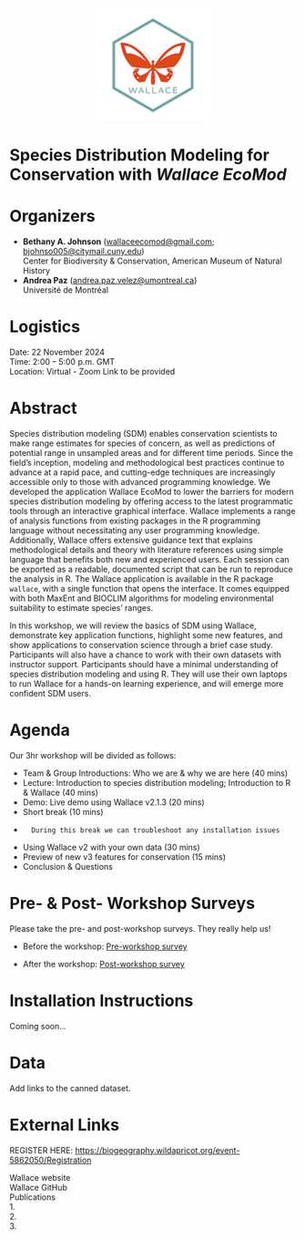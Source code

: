<div align="center">
	<img src="logo.png" width="200">
</div>

# Species Distribution Modeling for Conservation with *Wallace EcoMod*

# Organizers

-   **Bethany A. Johnson** (wallaceecomod@gmail.com; bjohnso005@citymail.cuny.edu)  
    Center for Biodiversity & Conservation, American Museum of Natural History  
-   **Andrea Paz** (andrea.paz.velez@umontreal.ca)  
    Université de Montréal

# Logistics
Date: 22 November 2024  
Time: 2:00 – 5:00 p.m. GMT  
Location: Virtual - Zoom Link to be provided  

# Abstract
Species distribution modeling (SDM) enables conservation scientists to make range
estimates for species of concern, as well as predictions of potential range in unsampled areas
and for different time periods. Since the field’s inception, modeling and methodological best
practices continue to advance at a rapid pace, and cutting-edge techniques are increasingly
accessible only to those with advanced programming knowledge. We developed the application
Wallace EcoMod to lower the barriers for modern species distribution modeling by offering
access to the latest programmatic tools through an interactive graphical interface. Wallace
implements a range of analysis functions from existing packages in the R programming
language without necessitating any user programming knowledge. Additionally, Wallace offers
extensive guidance text that explains methodological details and theory with literature
references using simple language that benefits both new and experienced users. Each session
can be exported as a readable, documented script that can be run to reproduce the analysis in
R. The Wallace application is available in the R package `wallace`, with a single function that
opens the interface. It comes equipped with both MaxEnt and BIOCLIM algorithms for modeling
environmental suitability to estimate species’ ranges.  

In this workshop, we will review the basics of SDM using Wallace, demonstrate key application
functions, highlight some new features, and show applications to conservation science through
a brief case study. Participants will also have a chance to work with their own datasets with
instructor support. Participants should have a minimal understanding of species distribution
modeling and using R. They will use their own laptops to run Wallace for a hands-on learning
experience, and will emerge more confident SDM users.  

# Agenda
Our 3hr workshop will be divided as follows:
-   Team & Group Introductions: Who we are & why we are here (40 mins)
-   Lecture: Introduction to species distribution modeling; Introduction to R & Wallace (40 mins)
-   Demo: Live demo using Wallace v2.1.3 (20 mins)
-   Short break (10 mins)
-   	During this break we can troubleshoot any installation issues
-   Using Wallace v2 with your own data (30 mins)
-   Preview of new v3 features for conservation (15 mins)
-   Conclusion & Questions

# Pre- & Post- Workshop Surveys

Please take the pre- and post-workshop surveys. They really help us!

-   Before the workshop: <a href="https://forms.gle/MSMMiShENFYePt6N8" target="_blank">Pre-workshop survey</a>

-   After the workshop: <a href="https://forms.gle/mpxaP5Ypskjjqq7A8" target="_blank">Post-workshop survey</a>

# Installation Instructions
Coming soon...

# Data
Add links to the canned dataset.

# External Links

REGISTER HERE: https://biogeography.wildapricot.org/event-5862050/Registration

Wallace website  
Wallace GitHub  
Publications  
1.  
2.   
3.  
